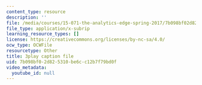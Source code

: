 ```yaml
---
content_type: resource
description: ''
file: /media/courses/15-071-the-analytics-edge-spring-2017/7b098bf02d825310be6cc12b7f79bd0f_plpDQpjB044.vtt
file_type: application/x-subrip
learning_resource_types: []
license: https://creativecommons.org/licenses/by-nc-sa/4.0/
ocw_type: OCWFile
resourcetype: Other
title: 3play caption file
uid: 7b098bf0-2d82-5310-be6c-c12b7f79bd0f
video_metadata:
  youtube_id: null
---
```

